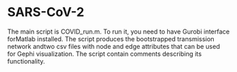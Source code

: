 # SARS-CoV-2

The main script is COVID_run.m. To run it, you need to have Gurobi interface forMatlab installed. The script produces the bootstrapped transmission network andtwo csv files with node and edge attributes that can be used for Gephi visualization. The script contain comments describing its functionality.
